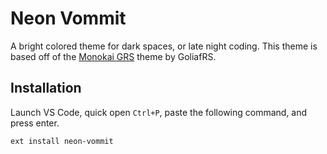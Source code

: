 # Neon Vommit

A bright colored theme for dark spaces, or late night coding. This theme is based off of the [Monokai GRS](https://marketplace.visualstudio.com/items?itemName=GoliafRS.monokai-grs) theme by GoliafRS.

## Installation
Launch VS Code, quick open `Ctrl+P`, paste the following command, and press enter.

```
ext install neon-vommit
```

